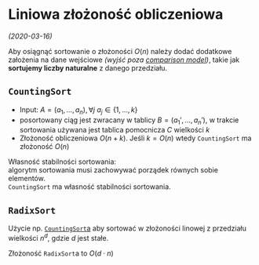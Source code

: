 # Liniowa złożoność obliczeniowa
*(2020-03-16)*

Aby osiągnąć sortowanie o złożoności $O(n)$ należy dodać dodatkowe założenia na dane wejściowe *(wyjść poza [comparison model](comparison-model.md))*, takie jak **sortujemy liczby naturalne** z danego przedziału.

## `CountingSort`

- Input: $A = (a_1,\dots,a_n), \forall{j}~a_j \in \{1,\dots,k\}$
- posortowany ciąg jest zwracany w tablicy $B = (a_1',\dots,a_n')$, w trakcie sortowania używana jest tablica pomocnicza $C$ wielkości $k$
- Złożoność obliczeniowa $O(n+k)$. Jeśli $k = O(n)$ wtedy `CountingSort` ma złożoność $O(n)$

Własność stabilności sortowania:\
algorytm sortowania musi zachowywać porządek równych sobie elementów.\
`CountingSort` ma własność stabilności sortowania.

## `RadixSort`

Użycie np. [`CountingSort`a](#countingsort) aby sortować w złożoności linowej z przedziału wielkości $n^d$, gdzie $d$ jest stałe.

Złożoność `RadixSort`a to $O(d \cdot n)$
